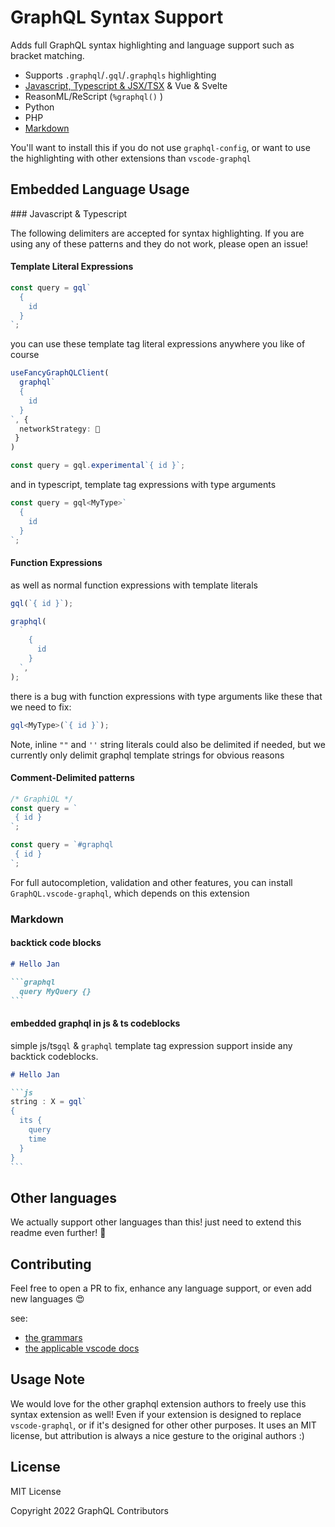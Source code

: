 # GraphQL Syntax Support

Adds full GraphQL syntax highlighting and language support such as bracket matching.

- Supports `.graphql`/`.gql`/`.graphqls` highlighting
- [Javascript, Typescript & JSX/TSX](#ts) & Vue & Svelte
- ReasonML/ReScript (`%graphql()` )
- Python
- PHP
- [Markdown](#markdown)

You'll want to install this if you do not use `graphql-config`, or want to use the highlighting with other extensions than `vscode-graphql`

## Embedded Language Usage

<span id="ts">
### Javascript & Typescript

The following delimiters are accepted for syntax highlighting. If you are using any of these patterns and they do not work, please open an issue!

#### Template Literal Expressions

```ts
const query = gql`
  {
    id
  }
`;
```

you can use these template tag literal expressions anywhere you like of course

```ts
useFancyGraphQLClient(
  graphql`
  {
    id
  }
`, {
  networkStrategy: 🚀
 }
)
```

```ts
const query = gql.experimental`{ id }`;
```

and in typescript, template tag expressions with type arguments

```ts
const query = gql<MyType>`
  {
    id
  }
`;
```

#### Function Expressions

as well as normal function expressions with template literals

```ts
gql(`{ id }`);
```

```ts
graphql(
  `
    {
      id
    }
  `,
);
```

there is a bug with function expressions with type arguments like these that we need to fix:

```ts
gql<MyType>(`{ id }`);
```

Note, inline `""` and `''` string literals could also be delimited if needed, but we currently only delimit graphql template strings for obvious reasons

#### Comment-Delimited patterns

```ts
/* GraphiQL */
const query = `
 { id }
`;
```

```ts
const query = `#graphql
 { id }
`;
```

For full autocompletion, validation and other features, you can install `GraphQL.vscode-graphql`, which depends on this extension

<span id="markdown">

### Markdown

#### backtick code blocks

````markdown
# Hello Jan

```graphql
  query MyQuery {}
```
````

#### embedded graphql in js & ts codeblocks

simple js/ts`gql` & `graphql` template tag expression support inside any backtick codeblocks.

````markdown
# Hello Jan

```js
string : X = gql`
{
  its {
    query
    time
  }
}
```
````

## Other languages

We actually support other languages than this! just need to extend this readme even further! 🥵

## Contributing

Feel free to open a PR to fix, enhance any language support, or even add new languages 😍

see:

- [the grammars](grammars/)
- [the applicable vscode docs](https://code.visualstudio.com/api/language-extensions/syntax-highlight-guide)

## Usage Note

We would love for the other graphql extension authors to freely use this syntax extension as well! Even if your extension is designed to replace `vscode-graphql`, or if it's designed for other other purposes. It uses an MIT license, but attribution is always a nice gesture to the original authors :)

## License

MIT License

Copyright 2022 GraphQL Contributors
